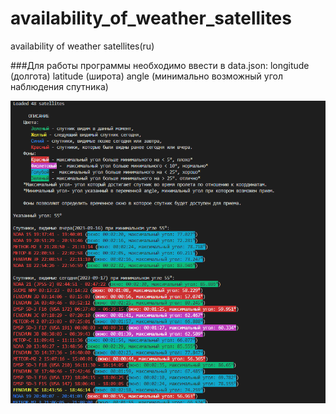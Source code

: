 # availability_of_weather_satellites
availability of weather satellites(ru)

###Для работы программы необходимо ввести в data.json:
longitude (долгота)
latitude (широта)
angle (минимально возможный угол наблюдения спутника)


![Пользовательский интерфейс](interface_V0.1.png)
